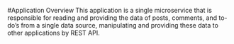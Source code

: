 #Application Overview
This application is a single microservice that is responsible for reading and providing the data of posts, 
comments, and to-do’s from a single data source, manipulating and providing these data to other 
applications by REST API.
